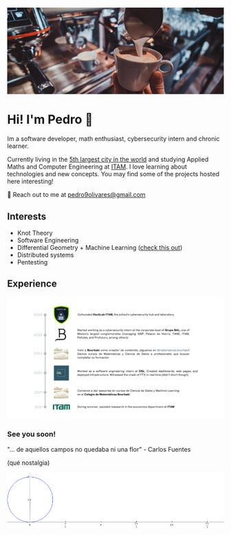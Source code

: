 ![cafecito](https://github.com/pedro9olivares/pedro9olivares/blob/main/imgs/coffee-coffee.jpg?raw=true)
# Hi! I'm Pedro 👋
Im a software developer, math enthusiast, cybersecurity intern and chronic learner.

Currently living in the [5th largest city in the world](https://en.wikipedia.org/wiki/Mexico_City) and studying Applied Maths and Computer Engineering at [ITAM](https://www.itam.mx/). I love learning about technologies and new concepts. You may find some of the projects hosted here interesting!

📧 Reach out to me at pedro9olivares@gmail.com

## Interests
- Knot Theory
- Software Engineering
- Differential Geometry + Machine Learning ([check this out](https://metacademy.org/roadmaps/rgrosse/dgml))
- Distributed systems
- Pentesting
  
## Experience 
![my exp](https://github.com/pedro9olivares/pedro9olivares/blob/main/imgs/Exp_fr_this_time.png)

### See you soon!
"... de aquellos campos no quedaba ni una flor" - Carlos Fuentes

(qué nostalgia)


![cycloid](https://github.com/pedro9olivares/pedro9olivares/blob/main/imgs/Cycloid_animated_.gif)
